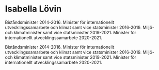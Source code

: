 # Isabella Lövin

Biståndsminister 2014-2016. Minister för internationellt utvecklingssamarbete och klimat samt vice statsminister 2016-2019. Miljö- och klimatminister samt vice statsminister 2019-2021. Minister för internationellt utvecklingssamarbete 2020-2021.

Biståndsminister 2014-2016. Minister för internationellt utvecklingssamarbete och klimat samt vice statsminister 2016-2019. Miljö- och klimatminister samt vice statsminister 2019-2021. Minister för internationellt utvecklingssamarbete 2020-2021.
